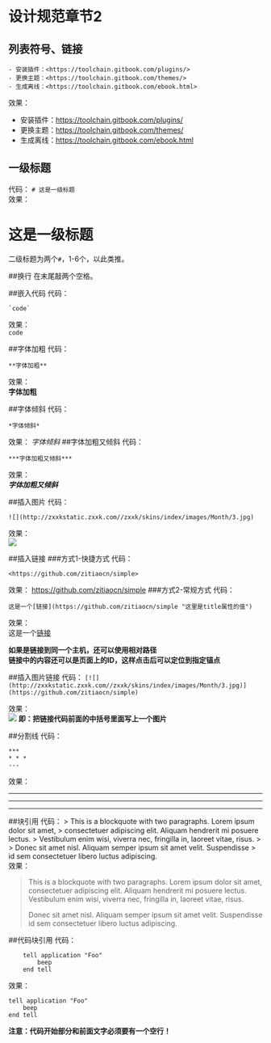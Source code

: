 # 设计规范章节2

## 列表符号、链接

```
- 安装插件：<https://toolchain.gitbook.com/plugins/>
- 更换主题：<https://toolchain.gitbook.com/themes/>
- 生成离线：<https://toolchain.gitbook.com/ebook.html>
```
效果： 

- 安装插件：<https://toolchain.gitbook.com/plugins/>
- 更换主题：<https://toolchain.gitbook.com/themes/>
- 生成离线：<https://toolchain.gitbook.com/ebook.html>


## 一级标题
代码：
`# 这是一级标题`  
效果：
# 这是一级标题
二级标题为两个`#`，1-6个，以此类推。

##换行
在末尾敲两个空格。

##嵌入代码
代码：    
```
`code`  
```
效果：  
`code`

##字体加粗
代码：
```
**字体加粗**
```
效果：  
**字体加粗**

##字体倾斜
代码：
```
*字体倾斜*
```
效果：
*字体倾斜*
##字体加粗又倾斜
代码：
```
***字体加粗又倾斜***
```
效果：  
***字体加粗又倾斜***

##插入图片 
代码：
```
![](http://zxxkstatic.zxxk.com//zxxk/skins/index/images/Month/3.jpg)
```
效果：  
![](http://zxxkstatic.zxxk.com//zxxk/skins/index/images/Month/3.jpg)

##插入链接
###方式1-快捷方式
代码：
```
<https://github.com/zitiaocn/simple>
```
效果：
<https://github.com/zitiaocn/simple>
###方式2-常规方式
代码：
```
这是一个[链接](https://github.com/zitiaocn/simple "这里是title属性的值")
```
效果：  
这是一个[链接](https://github.com/zitiaocn/simple)

**如果是链接到同一个主机，还可以使用相对路径**  
**链接中的内容还可以是页面上的ID，这样点击后可以定位到指定锚点**

##插入图片链接
代码：
``
[![](http://zxxkstatic.zxxk.com//zxxk/skins/index/images/Month/3.jpg)](https://github.com/zitiaocn/simple)
``

效果：  
[![](http://zxxkstatic.zxxk.com//zxxk/skins/index/images/Month/3.jpg)](https://github.com/zitiaocn/simple)
**即：把链接代码前面的中括号里面写上一个图片**


##分割线
代码： 

    ***
    * * *
    ---
    
效果：  
***

* * *

---

##块引用
代码：
    > This is a blockquote with two paragraphs. Lorem ipsum dolor sit amet,
    > consectetuer adipiscing elit. Aliquam hendrerit mi posuere lectus.
    > Vestibulum enim wisi, viverra nec, fringilla in, laoreet vitae, risus.
    > 
    > Donec sit amet nisl. Aliquam semper ipsum sit amet velit. Suspendisse
    > id sem consectetuer libero luctus adipiscing.  
    效果：  
> This is a blockquote with two paragraphs. Lorem ipsum dolor sit amet,
> consectetuer adipiscing elit. Aliquam hendrerit mi posuere lectus.
> Vestibulum enim wisi, viverra nec, fringilla in, laoreet vitae, risus.
> 
> Donec sit amet nisl. Aliquam semper ipsum sit amet velit. Suspendisse
> id sem consectetuer libero luctus adipiscing. 

##代码块引用
代码：  

        tell application "Foo"
            beep
        end tell 
        
效果： 
 
    tell application "Foo"
        beep
    end tell
**注意：代码开始部分和前面文字必须要有一个空行！**




